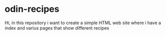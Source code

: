 # odin-recipes

Hi, in this repository i want to create a simple HTML web site where i have a index and varius pages that show different recipes